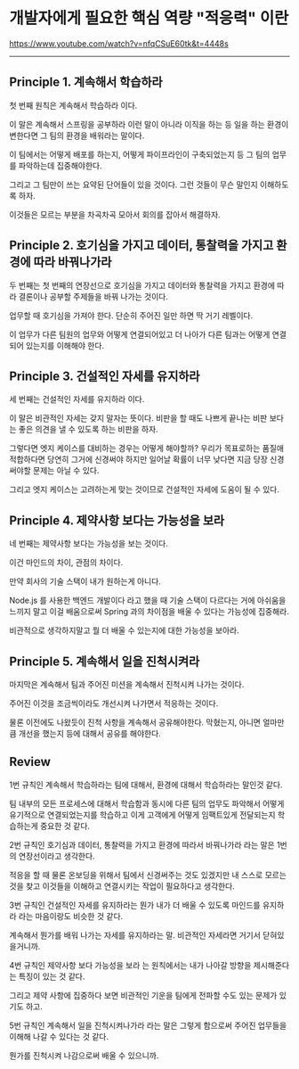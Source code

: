 # 개발자에게 필요한 핵심 역량 "적응력" 이란

https://www.youtube.com/watch?v=nfqCSuE60tk&t=4448s

***

## Principle 1. 계속해서 학습하라

첫 번째 원칙은 계속해서 학습하라 이다. 

이 말은 계속해서 스프링을 공부하라 이런 말이 아니라 이직을 하는 등 일을 하는 환경이 변한다면 그 팀의 환경을 배워라는 말이다.

이 팀에서는 어떻게 배포를 하는지, 어떻게 파이프라인이 구축되었는지 등 그 팀의 업무를 파악하는데 집중해야한다. 

그리고 그 팀만이 쓰는 요약된 단어들이 있을 것이다. 그런 것들이 무슨 말인지 이해하도록 하자. 

이것들은 모르는 부분을 차곡차곡 모아서 회의를 잡아서 해결하자.   

## Principle 2. 호기심을 가지고 데이터, 통찰력을 가지고 환경에 따라 바꿔나가라

두 번째는 첫 번째의 연장선으로 호기심을 가지고 데이터와 통찰력을 가지고 환경에 따라 결론이나 공부할 주제들을 바꿔 나가는 것이다.

업무할 때 호기심을 가져야 한다. 단순히 주어진 일만 하면 딱 거기 레벨이다. 

이 업무가 다른 팀원의 업무와 어떻게 연결되어있고 더 나아가 다른 팀과는 어떻게 연결되어 있는지를 이해해야 한다. 

## Principle 3. 건설적인 자세를 유지하라

세 번째는 건설적인 자세를 유지하라 이다. 

이 말은 비관적인 자세는 갖지 말자는 뜻이다. 비판을 할 때도 나쁘게 끝나는 비판 보다는 좋은 의견을 낼 수 있도록 하는 비판을 하자.

그렇다면 엣지 케이스를 대비하는 경우는 어떻게 해야할까? 우리가 목표로하는 품질애 적합하다면 당연히 그거에 신경써야 하지만 일어날 확률이 너무 낮다면
지금 당장 신경써야할 문제는 아닐 수 있다. 

그리고 엣지 케이스는 고려하는게 맞는 것이므로 건설적인 자세에 도움이 될 수 있다. 

## Principle 4. 제약사항 보다는 가능성을 보라

네 번째는 제약사항 보다는 가능성을 보는 것이다. 

이건 마인드의 차이, 관점의 차이다. 

만약 회사의 기술 스택이 내가 원하는게 아니다. 

Node.js 를 사용한 백엔드 개발이다 라고 했을 때 기술 스택이 다르다는 거에 아쉬움을 느끼지 말고 이걸 배움으로써 Spring 과의 차이점을 배울 수 있다는
가능성에 집중해라. 

비관적으로 생각하지말고 뭘 더 배울 수 있는지에 대한 가능성을 보아라.  

## Principle 5. 계속해서 일을 진척시켜라

마지막은 계속해서 팀과 주어진 미션을 계속해서 진척시켜 나가는 것이다. 

주어진 이것을 조금씩이라도 개선시켜 나가면서 적응하는 것이다. 

물론 이전에도 나왔듯이 진척 사항을 계속해서 공유해야한다. 막혔는지, 아니면 얼마만큼 개선을 했는지 등에 대해서 공유를 해야한다. 

## Review 

1번 규칙인 계속해서 학습하라는 팀에 대해서, 환경에 대해서 학습하라는 말인것 같다. 

팀 내부의 모든 프로세스에 대해서 학습함과 동시에 다른 팀의 업무도 파악해서 어떻게 유기적으로 연결되었는지를 학습하고 이게 고객에게 어떻게 임팩트있게 전달되는지
학습하는게 중요한 것 같다.

2번 규칙인 호기심과 데이터, 통찰력을 가지고 환경에 따라서 바꿔나가라 라는 말은 1번의 연장선이라고 생각한다.

적응을 할 때 물론 온보딩을 위해서 팀에서 신경써주는 것도 있겠지만 내 스스로 모르는 것을 찾고 이것들을 이해하고 연결시키는 작업이 필요하다고 생각한다. 

3번 규칙인 건설적인 자세를 유지하라는 뭔가 내가 더 배울 수 있도록 마인드를 유지하라 라는 마음이랑도 비슷한 것 같다. 

계속해서 뭔가를 배워 나가는 자세를 유지하라는 말. 비관적인 자세라면 거기서 닫혀있을거니까.  

4번 규칙인 제약사항 보다 가능성을 보라 는 원칙에서는 내가 나아갈 방향을 제시해준다는 특징이 있는 것 같다.

그리고 제약 사항에 집중하다 보면 비관적인 기운을 팀에게 전파할 수도 있는 문제가 있기도 하고.  

5번 규칙인 계속해서 일을 진척시켜나가라 라는 말은 그렇게 함으로써 주어진 업무들을 이해해 나갈 수 있다는 것 같다. 

뭔가를 진척시켜 나감으로써 배울 수 있으니까. 
 
